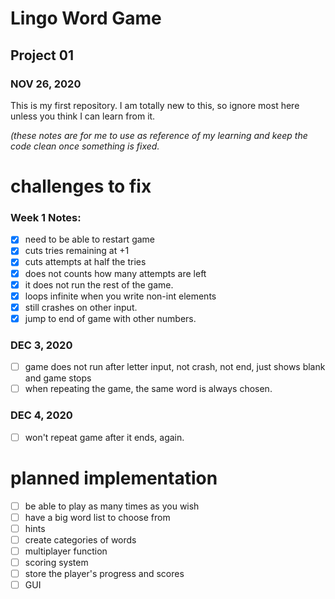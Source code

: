  # Lingo Word Game
 ## Project 01
 ### NOV 26, 2020

This is my first repository. I am totally new to this, so ignore most here unless you think I can learn from it.


*(these notes are for me to use as reference of my learning and keep the code clean once something is fixed.*

# challenges to fix
### Week 1 Notes:

- [x] need to be able to restart game
- [x] cuts tries remaining at +1
- [x] cuts attempts at half the tries
- [x] does not counts how many attempts are left
- [x] it does not run the rest of the game.
- [x] loops infinite when you write non-int elements
- [x] still crashes on other input.
- [x] jump to end of game with other numbers.

### DEC 3, 2020
- [ ] game does not run after letter input, not crash, not end, just shows blank and game stops
- [ ] when repeating the game, the same word is always chosen.

### DEC 4, 2020
- [ ] won't repeat game after it ends, again.

# planned implementation
- [ ] be able to play as many times as you wish
- [ ] have a big word list to choose from
- [ ] hints
- [ ] create categories of words
- [ ] multiplayer function
- [ ] scoring system
- [ ] store the player's progress and scores
- [ ] GUI

